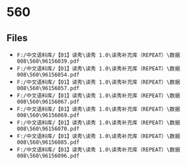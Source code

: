 # 560

## Files

- `F:/中文语料库/【01】读秀\读秀 1.0\读秀补充库（REPEAT）\数据008\560\96156039.pdf`
- `F:/中文语料库/【01】读秀\读秀 1.0\读秀补充库（REPEAT）\数据008\560\96156054.pdf`
- `F:/中文语料库/【01】读秀\读秀 1.0\读秀补充库（REPEAT）\数据008\560\96156057.pdf`
- `F:/中文语料库/【01】读秀\读秀 1.0\读秀补充库（REPEAT）\数据008\560\96156067.pdf`
- `F:/中文语料库/【01】读秀\读秀 1.0\读秀补充库（REPEAT）\数据008\560\96156069.pdf`
- `F:/中文语料库/【01】读秀\读秀 1.0\读秀补充库（REPEAT）\数据008\560\96156070.pdf`
- `F:/中文语料库/【01】读秀\读秀 1.0\读秀补充库（REPEAT）\数据008\560\96156085.pdf`
- `F:/中文语料库/【01】读秀\读秀 1.0\读秀补充库（REPEAT）\数据008\560\96156096.pdf`
